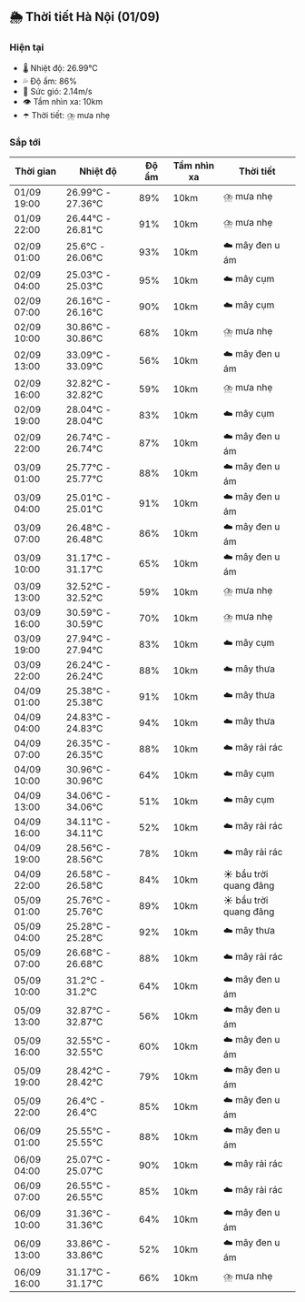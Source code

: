 ## 🌦️ Thời tiết Hà Nội (01/09)

### Hiện tại

- 🌡️ Nhiệt độ: 26.99℃
- 💦 Độ ẩm: 86%
- 💨 Sức gió: 2.14m/s
- 👁️ Tầm nhìn xa: 10km
- ☂️ Thời tiết: ⛈️ mưa nhẹ

### Sắp tới

| Thời gian | Nhiệt độ | Độ ẩm | Tầm nhìn xa | Thời tiết |
| --- | --- | --- | --- | --- |
| 01/09 19:00 | 26.99℃ - 27.36℃ | 89% | 10km | ⛈️ mưa nhẹ |
| 01/09 22:00 | 26.44℃ - 26.81℃ | 91% | 10km | ⛈️ mưa nhẹ |
| 02/09 01:00 | 25.6℃ - 26.06℃ | 93% | 10km | ☁️ mây đen u ám |
| 02/09 04:00 | 25.03℃ - 25.03℃ | 95% | 10km | ☁️ mây cụm |
| 02/09 07:00 | 26.16℃ - 26.16℃ | 90% | 10km | ☁️ mây cụm |
| 02/09 10:00 | 30.86℃ - 30.86℃ | 68% | 10km | ⛈️ mưa nhẹ |
| 02/09 13:00 | 33.09℃ - 33.09℃ | 56% | 10km | ☁️ mây đen u ám |
| 02/09 16:00 | 32.82℃ - 32.82℃ | 59% | 10km | ⛈️ mưa nhẹ |
| 02/09 19:00 | 28.04℃ - 28.04℃ | 83% | 10km | ☁️ mây cụm |
| 02/09 22:00 | 26.74℃ - 26.74℃ | 87% | 10km | ☁️ mây đen u ám |
| 03/09 01:00 | 25.77℃ - 25.77℃ | 88% | 10km | ☁️ mây đen u ám |
| 03/09 04:00 | 25.01℃ - 25.01℃ | 91% | 10km | ☁️ mây đen u ám |
| 03/09 07:00 | 26.48℃ - 26.48℃ | 86% | 10km | ☁️ mây đen u ám |
| 03/09 10:00 | 31.17℃ - 31.17℃ | 65% | 10km | ☁️ mây đen u ám |
| 03/09 13:00 | 32.52℃ - 32.52℃ | 59% | 10km | ⛈️ mưa nhẹ |
| 03/09 16:00 | 30.59℃ - 30.59℃ | 70% | 10km | ⛈️ mưa nhẹ |
| 03/09 19:00 | 27.94℃ - 27.94℃ | 83% | 10km | ☁️ mây cụm |
| 03/09 22:00 | 26.24℃ - 26.24℃ | 88% | 10km | ☁️ mây thưa |
| 04/09 01:00 | 25.38℃ - 25.38℃ | 91% | 10km | ☁️ mây thưa |
| 04/09 04:00 | 24.83℃ - 24.83℃ | 94% | 10km | ☁️ mây thưa |
| 04/09 07:00 | 26.35℃ - 26.35℃ | 88% | 10km | ☁️ mây rải rác |
| 04/09 10:00 | 30.96℃ - 30.96℃ | 64% | 10km | ☁️ mây cụm |
| 04/09 13:00 | 34.06℃ - 34.06℃ | 51% | 10km | ☁️ mây cụm |
| 04/09 16:00 | 34.11℃ - 34.11℃ | 52% | 10km | ☁️ mây rải rác |
| 04/09 19:00 | 28.56℃ - 28.56℃ | 78% | 10km | ☁️ mây rải rác |
| 04/09 22:00 | 26.58℃ - 26.58℃ | 84% | 10km | ☀️ bầu trời quang đãng |
| 05/09 01:00 | 25.76℃ - 25.76℃ | 89% | 10km | ☀️ bầu trời quang đãng |
| 05/09 04:00 | 25.28℃ - 25.28℃ | 92% | 10km | ☁️ mây thưa |
| 05/09 07:00 | 26.68℃ - 26.68℃ | 88% | 10km | ☁️ mây rải rác |
| 05/09 10:00 | 31.2℃ - 31.2℃ | 64% | 10km | ☁️ mây đen u ám |
| 05/09 13:00 | 32.87℃ - 32.87℃ | 56% | 10km | ☁️ mây đen u ám |
| 05/09 16:00 | 32.55℃ - 32.55℃ | 60% | 10km | ☁️ mây đen u ám |
| 05/09 19:00 | 28.42℃ - 28.42℃ | 79% | 10km | ☁️ mây đen u ám |
| 05/09 22:00 | 26.4℃ - 26.4℃ | 85% | 10km | ☁️ mây đen u ám |
| 06/09 01:00 | 25.55℃ - 25.55℃ | 88% | 10km | ☁️ mây đen u ám |
| 06/09 04:00 | 25.07℃ - 25.07℃ | 90% | 10km | ☁️ mây rải rác |
| 06/09 07:00 | 26.55℃ - 26.55℃ | 85% | 10km | ☁️ mây rải rác |
| 06/09 10:00 | 31.36℃ - 31.36℃ | 64% | 10km | ☁️ mây đen u ám |
| 06/09 13:00 | 33.86℃ - 33.86℃ | 52% | 10km | ☁️ mây đen u ám |
| 06/09 16:00 | 31.17℃ - 31.17℃ | 66% | 10km | ⛈️ mưa nhẹ |
